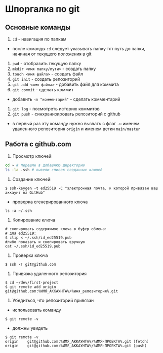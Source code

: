 # Шпоргалка по git
## Основные команды
1. `cd` - навигация по папкам
  * после команды `cd` следует указывать папку тлт путь до папки, начиная от текущего положения в git
1. `pwd` - отобразить текущую папку
1. `mkdir <имя папку/пути>` - создать папку
1. `touch <имя файла>` - создать файл
1. `git init` - создать репозиторий
1. `git add <имя файла>` - добавить файл для коммита
1. `git commit` - сделать коммит
  * добавить `-m "комментарий"` - сделать комментарий
1. `git log` - посмотреть историю коммитов
1. `git push` - синхранизировать репозиторий с github
  * в первый раз эту команду нужно вызвать с флаг `-u` именем удаленного репозитория `origin` и именем ветки `main/master`

## Работа с **github.com**
1. Просмотр ключей
```bash
cd ~ # перешли в добашнюю директорию
ls -la .ssh # вывели список созданных ключей
```
1. Создание ключей
```
$ ssh-keygen -t ed25519 -C "электронная почта, к которой привязан ваш аккаунт на GitHub" 
```
  * проверка сгенерированного ключа
```
ls -a ~/.ssh 
```
1. Копирование ключа
```
# скопировать содержимое ключа в буфер обмена:
# для ed25519:
$ clip < ~/.ssh/id_ed25519.pub
#либо показать и скопировать вручную
cat ~/.ssh/id_ed25519.pub
```
1. Проверка ключа
```
$ ssh -T git@github.com 
```
1. Привязка удаленного репозитория
```
$ cd ~/dev/first-project
$ git remote add origin git@github.com:%ИМЯ_АККАУНТА%/%имя_репозитория%.git
```
1. Убедиться, что репозиторий привязан
  * использовать команду
```
$ git remote -v
```
  * должны увидеть
```
$ git remote -v
origin    git@github.com:%ИМЯ_АККАУНТА%/%ИМЯ-ПРОЕКТА%.git (fetch)
origin    git@github.com:%ИМЯ_АККАУНТА%/%ИМЯ-ПРОЕКТА%.git (push) 
```

	